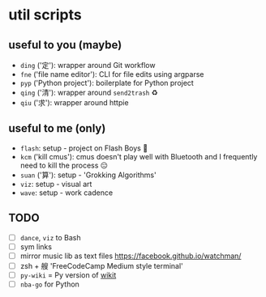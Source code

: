 # util scripts

## useful to you (maybe)

- `ding` ('定'): wrapper around Git workflow
- `fne` ('file name editor'): CLI for file edits using argparse
- `pyp` ('Python project'): boilerplate for Python project
- `qing` ('清'): wrapper around `send2trash` ♻️
- `qiu` ('求'): wrapper around httpie

## useful to me (only)

- `flash`: setup - project on Flash Boys 🏦
- `kcm` ('kill cmus'): cmus doesn't play well with Bluetooth and I frequently need to kill the process 😑
- `suan` ('算'): setup - 'Grokking Algorithms' 
- `viz`: setup - visual art
- `wave`: setup - work cadence

## TODO

- [ ] `dance`, `viz` to Bash
- [ ] sym links
- [ ] mirror music lib as text files https://facebook.github.io/watchman/
- [ ] zsh + 艘 'FreeCodeCamp Medium style terminal'
- [ ] `py-wiki` = Py version of [wikit](https://www.npmjs.com/package/wikit)
- [ ] `nba-go` for Python
